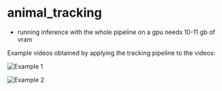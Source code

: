 # animal_tracking





- running inference with the whole pipeline on a gpu needs 10-11 gb of vram





Example videos obtained by applying the tracking pipeline to the videos:

![Example 1](assets/vid1.gif)

![Example 2](assets/vid2.gif)




